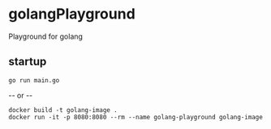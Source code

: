 # golangPlayground
Playground for golang

## startup
```
go run main.go  
```
-- or --  
```
docker build -t golang-image .  
docker run -it -p 8080:8080 --rm --name golang-playground golang-image  
```
